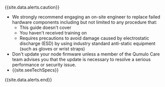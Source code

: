 {{site.data.alerts.caution}}
<ul>
  <li>We strongly recommend engaging an on-site engineer to replace failed hardware components including but not limited to any procedure that:
    <ul>
      <li>This guide doesn't cover</li>
      <li>You haven't received training on</li>
      <li>Requires precautions to avoid damage caused by electrostatic discharge (ESD) by using industry standard anti-static equipment (such as gloves or wrist straps)</li>
    </ul>
  </li>
  <li>Don't update your node firmware unless a member of the Qumulo Care team advises you that the update is necessary to resolve a serious performance or security issue.</li>
  <li>{{site.seeTechSpecs}}</li>
</ul>
{{site.data.alerts.end}}
